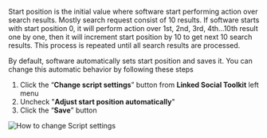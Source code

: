 Start position is the initial value where software start performing action over search results. Mostly search request consist of 10 results. If software starts with start position 0, it will perform action over 1st, 2nd, 3rd, 4th...10th result one by one, then it will increment start position by 10 to get next 10 search results. This process is repeated until all search results are processed. 

By default, software automatically sets start position and saves it. You can change this automatic behavior by following these steps
1. Click the “**Change script settings**” button from  **Linked Social Toolkit** left menu
2. Uncheck "**Adjust start position automatically**"
3. Click the “**Save**” button

![How to change Script settings](https://github.com/ZiaUrR3hman/LinkedSocialToolkit/raw/master/images/Change-script-setting.png)